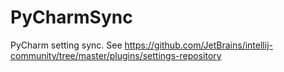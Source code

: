 # PyCharmSync
PyCharm setting sync. See https://github.com/JetBrains/intellij-community/tree/master/plugins/settings-repository
